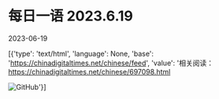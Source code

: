 # 每日一语 2023.6.19

2023-06-19

[{'type': 'text/html', 'language': None, 'base': 'https://chinadigitaltimes.net/chinese/feed', 'value': '相关阅读：https://chinadigitaltimes.net/chinese/697098.html

![GitHub](https://chinadigitaltimes.net/chinese/files/2023/06/2023.6.19.jpg)'}]